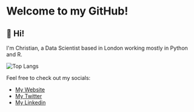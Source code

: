 # Welcome to my GitHub!

## :wave: Hi! 

I'm Christian, a Data Scientist based in London working mostly in Python and R.

 ![Top Langs](https://github-readme-stats.vercel.app/api/top-langs/?username=ChrisPayneHome&hide=javascript,css,scss,html&theme=transparent)

Feel free to check out my socials:

* <a href="https://chrispaynehome.github.io/index.html">My Website</a>
* <a href="https://twitter.com/cpayneathome">My Twitter</a>
* <a href="https://www.linkedin.com/in/christian-payne-1a3022101/">My Linkedin</a>
